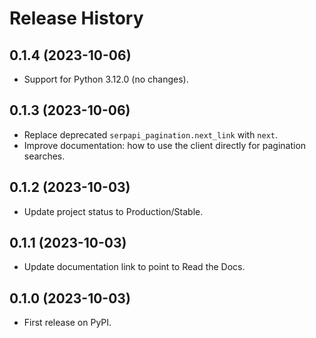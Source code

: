 Release History
===============

0.1.4 (2023-10-06)
------------------

- Support for Python 3.12.0 (no changes).

0.1.3 (2023-10-06)
------------------

- Replace deprecated `serpapi_pagination.next_link` with `next`. 
- Improve documentation: how to use the client directly for pagination searches.

0.1.2 (2023-10-03)
------------------

- Update project status to Production/Stable.

0.1.1 (2023-10-03)
------------------

- Update documentation link to point to Read the Docs.

0.1.0 (2023-10-03)
------------------

- First release on PyPI.
